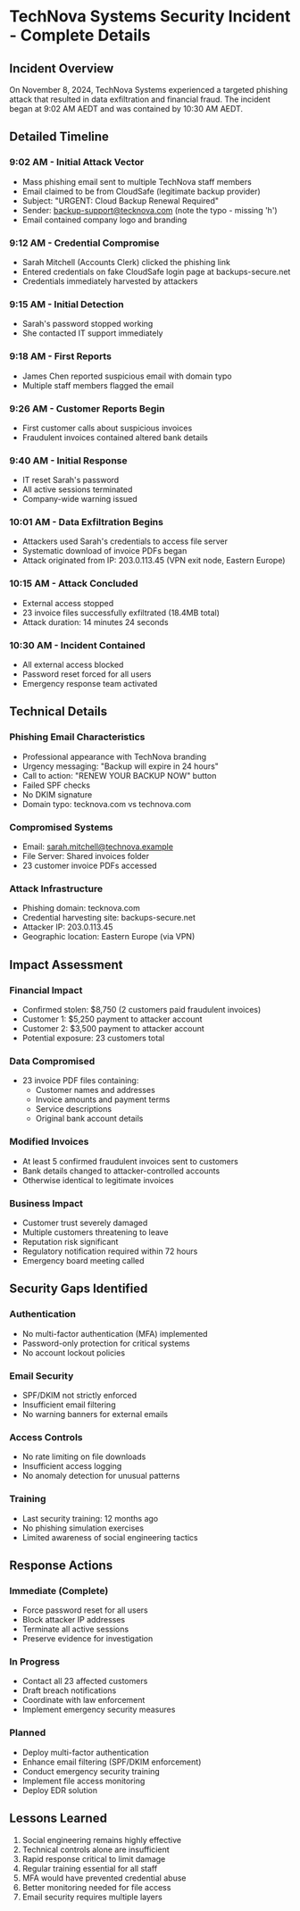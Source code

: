 # TechNova Systems Security Incident - Complete Details

## Incident Overview
On November 8, 2024, TechNova Systems experienced a targeted phishing attack that resulted in data exfiltration and financial fraud. The incident began at 9:02 AM AEDT and was contained by 10:30 AM AEDT.

## Detailed Timeline

### 9:02 AM - Initial Attack Vector
- Mass phishing email sent to multiple TechNova staff members
- Email claimed to be from CloudSafe (legitimate backup provider)
- Subject: "URGENT: Cloud Backup Renewal Required"
- Sender: backup-support@tecknova.com (note the typo - missing 'h')
- Email contained company logo and branding

### 9:12 AM - Credential Compromise
- Sarah Mitchell (Accounts Clerk) clicked the phishing link
- Entered credentials on fake CloudSafe login page at backups-secure.net
- Credentials immediately harvested by attackers

### 9:15 AM - Initial Detection
- Sarah's password stopped working
- She contacted IT support immediately

### 9:18 AM - First Reports
- James Chen reported suspicious email with domain typo
- Multiple staff members flagged the email

### 9:26 AM - Customer Reports Begin
- First customer calls about suspicious invoices
- Fraudulent invoices contained altered bank details

### 9:40 AM - Initial Response
- IT reset Sarah's password
- All active sessions terminated
- Company-wide warning issued

### 10:01 AM - Data Exfiltration Begins
- Attackers used Sarah's credentials to access file server
- Systematic download of invoice PDFs began
- Attack originated from IP: 203.0.113.45 (VPN exit node, Eastern Europe)

### 10:15 AM - Attack Concluded
- External access stopped
- 23 invoice files successfully exfiltrated (18.4MB total)
- Attack duration: 14 minutes 24 seconds

### 10:30 AM - Incident Contained
- All external access blocked
- Password reset forced for all users
- Emergency response team activated

## Technical Details

### Phishing Email Characteristics
- Professional appearance with TechNova branding
- Urgency messaging: "Backup will expire in 24 hours"
- Call to action: "RENEW YOUR BACKUP NOW" button
- Failed SPF checks
- No DKIM signature
- Domain typo: tecknova.com vs technova.com

### Compromised Systems
- Email: sarah.mitchell@technova.example
- File Server: Shared invoices folder
- 23 customer invoice PDFs accessed

### Attack Infrastructure
- Phishing domain: tecknova.com
- Credential harvesting site: backups-secure.net
- Attacker IP: 203.0.113.45
- Geographic location: Eastern Europe (via VPN)

## Impact Assessment

### Financial Impact
- Confirmed stolen: $8,750 (2 customers paid fraudulent invoices)
- Customer 1: $5,250 payment to attacker account
- Customer 2: $3,500 payment to attacker account
- Potential exposure: 23 customers total

### Data Compromised
- 23 invoice PDF files containing:
  - Customer names and addresses
  - Invoice amounts and payment terms
  - Service descriptions
  - Original bank account details

### Modified Invoices
- At least 5 confirmed fraudulent invoices sent to customers
- Bank details changed to attacker-controlled accounts
- Otherwise identical to legitimate invoices

### Business Impact
- Customer trust severely damaged
- Multiple customers threatening to leave
- Reputation risk significant
- Regulatory notification required within 72 hours
- Emergency board meeting called

## Security Gaps Identified

### Authentication
- No multi-factor authentication (MFA) implemented
- Password-only protection for critical systems
- No account lockout policies

### Email Security
- SPF/DKIM not strictly enforced
- Insufficient email filtering
- No warning banners for external emails

### Access Controls
- No rate limiting on file downloads
- Insufficient access logging
- No anomaly detection for unusual patterns

### Training
- Last security training: 12 months ago
- No phishing simulation exercises
- Limited awareness of social engineering tactics

## Response Actions

### Immediate (Complete)
- Force password reset for all users
- Block attacker IP addresses
- Terminate all active sessions
- Preserve evidence for investigation

### In Progress
- Contact all 23 affected customers
- Draft breach notifications
- Coordinate with law enforcement
- Implement emergency security measures

### Planned
- Deploy multi-factor authentication
- Enhance email filtering (SPF/DKIM enforcement)
- Conduct emergency security training
- Implement file access monitoring
- Deploy EDR solution

## Lessons Learned
1. Social engineering remains highly effective
2. Technical controls alone are insufficient
3. Rapid response critical to limit damage
4. Regular training essential for all staff
5. MFA would have prevented credential abuse
6. Better monitoring needed for file access
7. Email security requires multiple layers